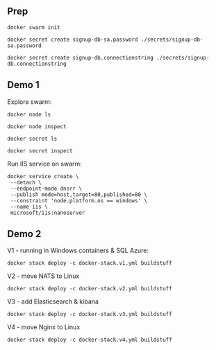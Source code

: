 
## Prep

```
docker swarm init

docker secret create signup-db-sa.password ./secrets/signup-db-sa.password

docker secret create signup-db.connectionstring ./secrets/signup-db.connectionstring
```

## Demo 1

Explore swarm:

```
docker node ls

docker node inspect

docker secret ls

docker secret inspect
```

Run IIS service on swarm:

```
docker service create \
 --detach \
 --endpoint-mode dnsrr \
 --publish mode=host,target=80,published=80 \
 --constraint 'node.platform.os == windows' \
 --name iis \
 microsoft/iis:nanoserver
```

## Demo 2

V1 - running in Windows containers & SQL Azure:

```
docker stack deploy -c docker-stack.v1.yml buildstuff
```

V2 - move NATS to Linux

```
docker stack deploy -c docker-stack.v2.yml buildstuff
```

V3 - add Elasticsearch & kibana

```
docker stack deploy -c docker-stack.v3.yml buildstuff
```

V4 - move Nginx to Linux

```
docker stack deploy -c docker-stack.v4.yml buildstuff
```

